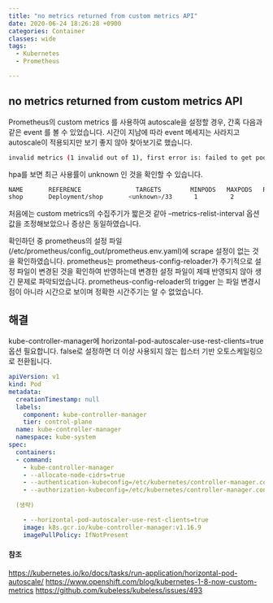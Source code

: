 ```yaml
---
title: "no metrics returned from custom metrics API"
date: 2020-06-24 18:26:28 +0900
categories: Container
classes: wide
tags:
  - Kubernetes
  - Prometheus

---
```

## no metrics returned from custom metrics API
Prometheus의 custom metrics 를 사용하여 autoscale을 설정할 경우, 간혹 다음과 같은 event 를 볼 수 있었습니다.
시간이 지남에 따라 event 메세지는 사라지고 autoscale이 적용되지만 보기 좋지 않아 찾아보기로 했습니다.

```bash
invalid metrics (1 invalid out of 1), first error is: failed to get pods metric value: unable to get metric was_threads: no metrics returned from custom metrics API
```


hpa를 보면 최근 사용률이 unknown 인 것을 확인할 수 있습니다.
```bash
NAME       REFERENCE               TARGETS        MINPODS   MAXPODS   REPLICAS     AGE
shop       Deployment/shop       <unknown>/33      1         2         1           1m
```

처음에는 custom metrics의 수집주기가 짧은것 같아 –metrics-relist-interval 옵션 값을 조정해보았으나 증상은 동일하였습니다.


확인하던 중 prometheus의 설정 파일(/etc/prometheus/config_out/prometheus.env.yaml)에 scrape 설정이 없는 것을 확인하였습니다.
prometheus는 prometheus-config-reloader가 주기적으로 설정 파일이 변경된 것을 확인하여 반영하는데 변경한 설정 파일이 제때 반영되지 않아 생긴 문제로 파악되었습니다.
prometheus-config-reloader의 trigger 는 파일 변경시점이 아니라 시간으로 보이며 정확한 시간주기는 알 수 없었습니다.


## 해결
kube-controller-manager에 horizontal-pod-autoscaler-use-rest-clients=true 옵션 필요합니다.
false로 설정하면 더 이상 사용되지 않는 힙스터 기반 오토스케일링으로 전환됩니다.

```yaml
apiVersion: v1
kind: Pod
metadata:
  creationTimestamp: null
  labels:
    component: kube-controller-manager
    tier: control-plane
  name: kube-controller-manager
  namespace: kube-system
spec:
  containers:
  - command:
    - kube-controller-manager
    - --allocate-node-cidrs=true
    - --authentication-kubeconfig=/etc/kubernetes/controller-manager.conf
    - --authorization-kubeconfig=/etc/kubernetes/controller-manager.conf
  
  (생략)

    - --horizontal-pod-autoscaler-use-rest-clients=true
    image: k8s.gcr.io/kube-controller-manager:v1.16.9
    imagePullPolicy: IfNotPresent
```


#### 참조
https://kubernetes.io/ko/docs/tasks/run-application/horizontal-pod-autoscale/
https://www.openshift.com/blog/kubernetes-1-8-now-custom-metrics
https://github.com/kubeless/kubeless/issues/493